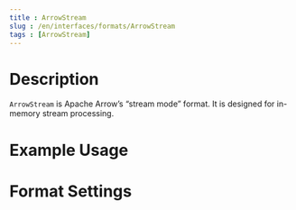 ```yaml
---
title : ArrowStream
slug : /en/interfaces/formats/ArrowStream
tags : [ArrowStream]
---
```


# Description

`ArrowStream` is Apache Arrow’s “stream mode” format. It is designed for in-memory stream processing.

# Example Usage

# Format Settings

